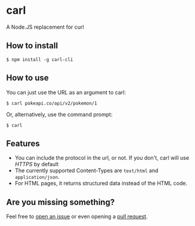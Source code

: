 # carl

A Node.JS replacement for curl

## How to install

```
$ npm install -g carl-cli
```

## How to use

You can just use the URL as an argument to carl:

```
$ carl pokeapi.co/api/v2/pokemon/1
```

Or, alternatively, use the command prompt:

```
$ carl
```

## Features

- You can include the protocol in the url, or not. If you don't, carl will use _HTTPS_ by default
- The currently supported Content-Types are `text/html` and `application/json`.
- For HTML pages, it returns structured data instead of the HTML code.

## Are you missing something?

Feel free to [open an issue](https://github.com/d4nidev/carl/issues/new) or even opening a [pull request](https://github.com/d4nidev/carl/fork).
